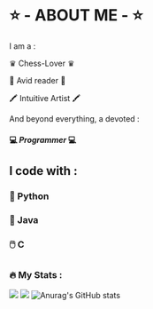 # ⭐ - ABOUT ME - ⭐

I am a : 

♛ Chess-Lover ♛  

📰 Avid reader 📰  

🖍️ Intuitive Artist 🖍️  



And beyond everything, a devoted :  
  
#### 💻 *Programmer* 💻 

## I code with : 

 ### 🐍 Python

 ### 🧩 Java

 ### 🖱️ C

##

### :fire: My Stats :
![](https://github.com/HayetFer&show_icons=true/github-stats/blob/master/generated/overview.svg)
![](https://github.com/HayetFer/github-stats/blob/master/generated/languages.svg)
![Anurag's GitHub stats](https://github-readme-stats.vercel.app/api?username=HayetFer&show_icons=true&theme=radical)

